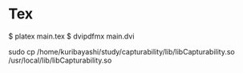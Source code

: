 # Tex 

$ platex main.tex
$ dvipdfmx main.dvi

sudo cp /home/kuribayashi/study/capturability/lib/libCapturability.so /usr/local/lib/libCapturability.so
